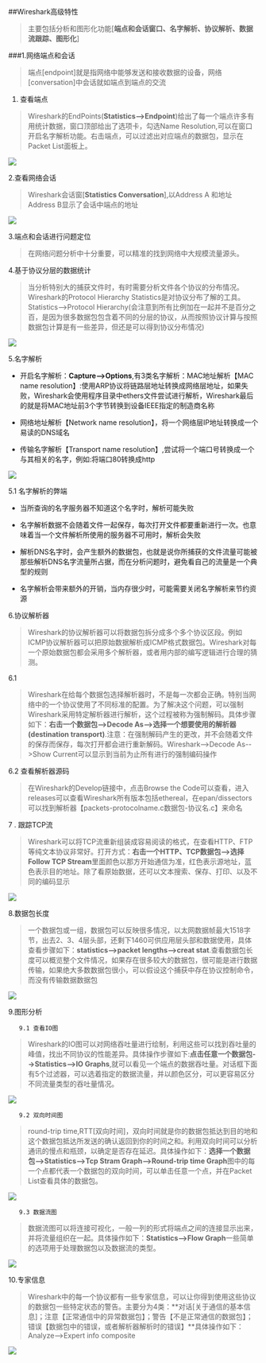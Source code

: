 ##Wireshark高级特性
 >主要包括分析和图形化功能[**端点和会话窗口、名字解析、协议解析、数据流跟踪、图形化**]

###1.网络端点和会话

   > 端点[endpoint]就是指网络中能够发送和接收数据的设备，网络[conversation]中会话就如端点到端点的交流

   1. 查看端点
   
   > Wireshark的EndPoints(**Statistics-->Endpoint**)给出了每一个端点许多有用统计数据，窗口顶部给出了选项卡，勾选Name Resolution,可以在窗口开启名字解析功能。右击端点，可以过滤出对应端点的数据包，显示在Packet List面板上。

   ![](./image/03day/03day_01.jpg)


   2.查看网络会话

   > Wireshark会话窗[**Statistics Conversation**],以Address A 和地址Address B显示了会话中端点的地址

   ![](./image/03day/03day_02.jpg)
   

   3.端点和会话进行问题定位

   > 在网络问题分析中十分重要，可以精准的找到网络中大规模流量源头。

   4.基于协议分层的数据统计

   > 当分析特别大的捕获文件时，有时需要分析文件各个协议的分布情况。Wireshark的Protocol Hierarchy Statistics是对协议分布了解的工具。Statistics-->Protocol Hierarchy(会注意到所有比例加在一起并不是百分之百，是因为很多数据包包含着不同的分层的协议，从而按照协议计算与按照数据包计算是有一些差异，但还是可以得到协议分布情况)

   ![](./image/03day/03day_03.jpg)

   5.名字解析

   + 开启名字解析：**Capture-->Options**,有3类名字解析：MAC地址解析【MAC name resolution】:使用ARP协议将链路层地址转换成网络层地址，如果失败，Wireshark会使用程序目录中ethers文件尝试进行解析，Wireshark最后的就是将MAC地址前3个字节转换到设备IEEE指定的制造商名称

   + 网络地址解析【Network name resolution】，将一个网络层IP地址转换成一个易读的DNS域名

   + 传输名字解析【Transport name resolution】,尝试将一个端口号转换成一个与其相关的名字，例如:将端口80转换成http

   ![](./image/03day/03day_04.jpg)

   5.1 名字解析的弊端

   + 当所查询的名字服务器不知道这个名字时，解析可能失败

   + 名字解析数据不会随着文件一起保存，每次打开文件都要重新进行一次。也意味着当一个文件解析所使用的服务器不可用时，解析会失败

   + 解析DNS名字时，会产生额外的数据包，也就是说你所捕获的文件流量可能被那些解析DNS名字流量所占据，而在分析问题时，避免看自己的流量是一个典型的规则

   + 名字解析会带来额外的开销，当内存很少时，可能需要关闭名字解析来节约资源

   6.协议解析器

   > Wireshark的协议解析器可以将数据包拆分成多个多个协议区段。例如ICMP协议解析器可以把原始数据解析成ICMP格式数据包。Wireshark对每一个原始数据包都会采用多个解析器，或者用内部的编写逻辑进行合理的猜测。

   6.1

   > Wireshark在给每个数据包选择解析器时，不是每一次都会正确。特别当网络中的一个协议使用了不同标准的配置。为了解决这个问题，可以强制Wireshark采用特定解析器进行解析，这个过程被称为强制解码。具体步骤如下：**右击一个数据包-->Decode As-->选择一个想要使用的解析器(destination transport)**.注意：在强制解码产生的更改，并不会随着文件的保存而保存，每次打开都会进行重新解码。Wireshark-->Decode As-->Show Current可以显示到当前为止所有进行的强制编码操作

   6.2 查看解析器源码

   > 在Wireshark的Develop链接中，点击Browse the Code可以查看，进入releases可以查看Wireshark所有版本包括ethereal，在epan/dissectors可以找到解析器【packets-protocolname.c数据包-协议名.c】来命名


   7 . 跟踪TCP流

   > Wireshark可以将TCP流重新组装成容易阅读的格式，在查看HTTP、FTP等纯文本协议非常好。打开方式：**右击一个HTTP、TCP数据包-->选择Follow TCP Stream**里面颜色以那方开始通信为准，红色表示源地址，蓝色表示目的地址。除了看原始数据，还可以文本搜索、保存、打印、以及不同的编码显示

   ![](./image/03day/03day_06.jpg)

   8.数据包长度

   > 一个数据包或一组，数据包可以反映很多情况，以太网数据帧最大1518字节，出去2、3、4层头部，还剩下1460可供应用层头部和数据使用，具体查看步骤如下：**statistics-->packet lengths-->creat stat**.查看数据包长度可以概览整个文件情况，如果存在很多较大的数据包，很可能是进行数据传输，如果绝大多数数据包很小，可以假设这个捕获中存在协议控制命令，而没有传输数据数据包

   ![](./image/03day/03day_07.jpg)

   9.图形分析

       9.1 查看IO图

   > Wireshark的IO图可以对网络吞吐量进行绘制，利用这些可以找到吞吐量的峰值，找出不同协议的性能差异。具体操作步骤如下:**点击任意一个数据包-->Statistics-->IO Graphs**,就可以看见一个端点的数据吞吐量。对话框下面有5个过滤器，可以选着指定的数据流量，并以颜色区分，可以更容易区分不同流量类型的吞吐量情况。

   ![](./image/03day/03day_08.jpg)

       9.2 双向时间图
 
   > round-trip time,RTT[双向时间]，双向时间就是你的数据包抵达到目的地和这个数据包抵达所发送的确认返回到你的时间之和。利用双向时间可以分析通讯的慢点和瓶颈，以确定是否存在延迟。具体操作如下：**选择一个数据包-->Statistics-->Tcp Stram Graph-->Round-trip time Graph**图中的每一个点都代表一个数据包的双向时间，可以单击任意一个点，并在Packet List查看具体的数据包。

   ![](./image/03day/03day_09.jpg)

       9.3 数据流图

   > 数据流图可以将连接可视化，一般一列的形式将端点之间的连接显示出来，并将流量组织在一起。具体操作如下：**Statistics-->Flow Graph**一些简单的选项用于处理数据包以及数据流的类型。

   ![](./image/03day/03day_10.jpg)

   10.专家信息

   > Wireshark中的每一个协议都有一些专家信息，可以让你得到使用这些协议的数据包一些特定状态的警告。主要分为4类：**对话[关于通信的基本信息]；注意【正常通信中的异常数据包】；警告【不是正常通信的数据包】；错误【数据包中的错误，或者解析器解析时的错误】**具体操作如下：Analyze-->Expert info composite

   ![](./image/03day/03day_11.jpg)